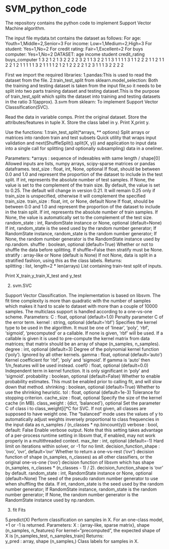 # SVM_python_code
The repository contains the python code to implement Support Vector Machine algorithm.

The input file mydata.txt contains the dataset as follows:
For age: Youth=1,Middle=2,Senior=3 For income: Low=1,Medium=2,High=3 For student: Yes=1,No=2
For credit rating: Fair=1,Excellent=2 For buys computer: Yes=1,No=2
DATASET:
age	income	student	credit_rating buys_computer
1  	3      	2     	1	            2
1	3	2	2	           2
2	3	2	1	           1
3	2	2	1	           1
3	1	1	1	           1
3	1	1	2	           2
2	1	1	2	           1
1	2	2	1	           2
1	1	1	1	           1
3	2	1	1	           1
1	2	1	2	           1
2	2	2	2	           1
2	3	1	1	           1
3	2	2	2	           2

First we import the required libraries:
1.pandas:This is used to read the dataset from the file.
2.train_test_split from sklearn.model_selection: Both the training and testing dataset is taken from the input file,so it needs to be                                                    split into two parts training dataset and testing dataset.This is the purpose of                                                        train_test_split which splits the dataset into training and testing datasets in the                                                      ratio 3:1(approx).
3.svm from sklearn: To implement Support Vector Classsification(SVC).

Read the data in variable comps.
Print the original dataset.
Store the attributes/features in tuple X.
Store the class label in y.
Print X,print y.

Use the functions:
1.train_test_split(*arrays, ** options)
Split arrays or matrices into random train and test subsets
Quick utility that wraps input validation and next(ShuffleSplit().split(X, y)) and application to input data into a single call for splitting (and optionally subsampling) data in a oneliner.

Parameters:	
*arrays : sequence of indexables with same length / shape[0]
Allowed inputs are lists, numpy arrays, scipy-sparse matrices or pandas dataframes.
test_size : float, int, None, optional
If float, should be between 0.0 and 1.0 and represent the proportion of the dataset to include in the test split. If int, represents the absolute number of test samples. If None, the value is set to the complement of the train size. By default, the value is set to 0.25. The default will change in version 0.21. It will remain 0.25 only if train_size is unspecified, otherwise it will complement the specified train_size.
train_size : float, int, or None, default None
If float, should be between 0.0 and 1.0 and represent the proportion of the dataset to include in the train split. If int, represents the absolute number of train samples. If None, the value is automatically set to the complement of the test size.
random_state : int, RandomState instance or None, optional (default=None)
If int, random_state is the seed used by the random number generator; If RandomState instance, random_state is the random number generator; If None, the random number generator is the RandomState instance used by np.random.
shuffle : boolean, optional (default=True)
Whether or not to shuffle the data before splitting. If shuffle=False then stratify must be None.
stratify : array-like or None (default is None)
If not None, data is split in a stratified fashion, using this as the class labels.
Returns:	
splitting : list, length=2 * len(arrays)
List containing train-test split of inputs.

Print X_train,y_train,X_test and y_test

2. svm.SVC

Support Vector Classification.
The implementation is based on libsvm. The fit time complexity is more than quadratic with the number of samples which makes it hard to scale to dataset with more than a couple of 10000 samples.
The multiclass support is handled according to a one-vs-one scheme.
Parameters:	
C : float, optional (default=1.0)
Penalty parameter C of the error term.
kernel : string, optional (default=’rbf’)
Specifies the kernel type to be used in the algorithm. It must be one of ‘linear’, ‘poly’, ‘rbf’, ‘sigmoid’, ‘precomputed’ or a callable. If none is given, ‘rbf’ will be used. If a callable is given it is used to pre-compute the kernel matrix from data matrices; that matrix should be an array of shape (n_samples, n_samples).
degree : int, optional (default=3)
Degree of the polynomial kernel function (‘poly’). Ignored by all other kernels.
gamma : float, optional (default=’auto’)
Kernel coefficient for ‘rbf’, ‘poly’ and ‘sigmoid’. If gamma is ‘auto’ then 1/n_features will be used instead.
coef0 : float, optional (default=0.0)
Independent term in kernel function. It is only significant in ‘poly’ and ‘sigmoid’.
probability : boolean, optional (default=False)
Whether to enable probability estimates. This must be enabled prior to calling fit, and will slow down that method.
shrinking : boolean, optional (default=True)
Whether to use the shrinking heuristic.
tol : float, optional (default=1e-3)
Tolerance for stopping criterion.
cache_size : float, optional
Specify the size of the kernel cache (in MB).
class_weight : {dict, ‘balanced’}, optional
Set the parameter C of class i to class_weight[i]*C for SVC. If not given, all classes are supposed to have weight one. The “balanced” mode uses the values of y to automatically adjust weights inversely proportional to class frequencies in the input data as n_samples / (n_classes * np.bincount(y))
verbose : bool, default: False
Enable verbose output. Note that this setting takes advantage of a per-process runtime setting in libsvm that, if enabled, may not work properly in a multithreaded context.
max_iter : int, optional (default=-1)
Hard limit on iterations within solver, or -1 for no limit.
decision_function_shape : ‘ovo’, ‘ovr’, default=’ovr’
Whether to return a one-vs-rest (‘ovr’) decision function of shape (n_samples, n_classes) as all other classifiers, or the original one-vs-one (‘ovo’) decision function of libsvm which has shape (n_samples, n_classes * (n_classes - 1) / 2).
decision_function_shape is ‘ovr’ by default.
random_state : int, RandomState instance or None, optional (default=None)
The seed of the pseudo random number generator to use when shuffling the data. If int, random_state is the seed used by the random number generator; If RandomState instance, random_state is the random number generator; If None, the random number generator is the RandomState instance used by np.random.

3. fit
   Fits 

5.predict(X)
Perform classification on samples in X.
For an one-class model, +1 or -1 is returned.
Parameters:	
X : {array-like, sparse matrix}, shape (n_samples, n_features)
For kernel=”precomputed”, the expected shape of X is [n_samples_test, n_samples_train]
Returns:	
y_pred : array, shape (n_samples,)
Class labels for samples in X.
